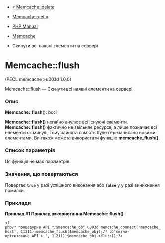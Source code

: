 - [« Memcache::delete](memcache.delete.md)
- [Memcache::get »](memcache.get.md)

- [PHP Manual](index.md)
- [Memcache](class.memcache.md)
- Скинути всі наявні елементи на сервері

# Memcache::flush

(PECL memcache \>u003d 1.0.0)

Memcache::flush — Скинути всі наявні елементи на сервері

### Опис

**Memcache::flush**(): bool

**Memcache::flush()** негайно анулює всі існуючі елементи.
**Memcache::flush()** фактично не звільняє ресурси, а лише
позначає всі елементи як минулі, тому зайнята пам'ять буде
перезаписано новими елементами. Ви також можете використати функцію
**memcache_flush()**.

### Список параметрів

Ця функція не має параметрів.

### Значення, що повертаються

Повертає **`true`** у разі успішного виконання або **`false`** у
у разі виникнення помилки.

### Приклади

**Приклад #1 Приклад використання **Memcache::flush()****

`<?php/* процедурне API */$memcache_obj u003d memcache_connect('memcache_host', 11211);memcache_flush($memcache_obj);/* об'єктно-орієнтоване API > ', 11211);$memcache_obj->flush();?> `
